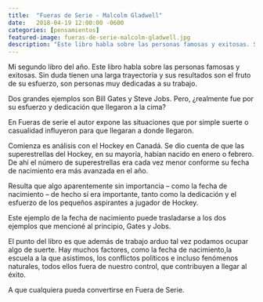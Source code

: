 ```yaml
---
title:  "Fueras de Serie - Malcolm Gladwell"
date:   2018-04-19 12:00:00 -0600
categories: [pensamientos]
featured-image: fueras-de-serie-malcolm-gladwell.jpg
description: "Este libro habla sobre las personas famosas y exitosas. Sin duda tienen una larga trayectoria y sus resultados son el fruto de su esfuerzo, son personas muy dedicadas a su trabajo. Dos grandes ejemplos son Bill Gates y Steve Jobs. Pero, ¿realmente fue por su esfuerzo y dedicación que llegaron a la cima?"
---
```


Mi segundo libro del año. Este libro habla sobre las personas famosas y exitosas. Sin duda tienen una larga trayectoria y sus resultados son el fruto de su esfuerzo, son personas muy dedicadas a su trabajo.

Dos grandes ejemplos son Bill Gates y Steve Jobs. Pero, ¿realmente fue por su esfuerzo y dedicación que llegaron a la cima? 

En Fueras de serie el autor expone las situaciones que por simple suerte o casualidad influyeron para que llegaran a donde llegaron.

Comienza es análisis con el Hockey en Canadá. Se dio cuenta de que las superestrellas del Hockey, en su mayoría, habían nacido en enero o febrero. De ahí el número de superestrellas era cada vez menor conforme su fecha de nacimiento era más avanzada en el año.

Resulta que algo aparentemente sin importancia – como la fecha de nacimiento – de hecho sí era importante, tanto como la dedicación y el esfuerzo de los pequeños aspirantes a jugador de Hockey.

Este ejemplo de la fecha de nacimiento puede trasladarse a los dos ejemplos que mencioné al principio, Gates y Jobs.

El punto del libro es que además de trabajo arduo tal vez podamos ocupar algo de suerte. Hay muchos factores, como la fecha de nacimiento,la escuela a la que asistimos, los conflictos políticos e incluso fenómenos naturales, todos ellos fuera de nuestro control, que contribuyen a llegar al éxito.

A que cualquiera pueda convertirse en Fuera de Serie.